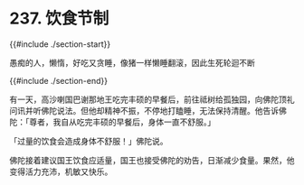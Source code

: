# 237. 饮食节制
{{#include ./section-start}}

愚痴的人，懒惰，好吃又贪睡，像猪一样懒睡翻滚，因此生死轮迴不断

{{#include ./section-end}}

有一天，高沙喇国巴谢那地王吃完丰硕的早餐后，前往祗树给孤独园，向佛陀顶礼问讯并听佛陀说法。但他却精神不振，不停地打瞌睡，无法保持清醒。他告诉佛陀：「尊者，我自从吃完丰硕的早餐后，身体一直不舒服。」

「过量的饮食会造成身体不舒服！」佛陀说。

佛陀接着建议国王饮食应适量，国王也接受佛陀的劝告，日渐减少食量。果然，他变得活力充沛，机敏又快乐。

